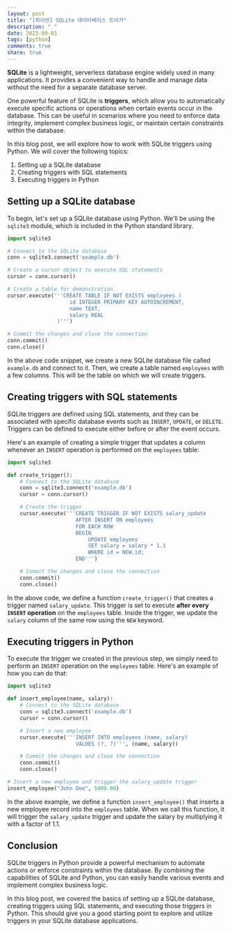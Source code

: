 ```yaml
---
layout: post
title: "[파이썬] SQLite 데이터베이스 트리거"
description: " "
date: 2023-09-01
tags: [python]
comments: true
share: true
---
```


**SQLite** is a lightweight, serverless database engine widely used in many applications. It provides a convenient way to handle and manage data without the need for a separate database server.

One powerful feature of SQLite is **triggers**, which allow you to automatically execute specific actions or operations when certain events occur in the database. This can be useful in scenarios where you need to enforce data integrity, implement complex business logic, or maintain certain constraints within the database.

In this blog post, we will explore how to work with SQLite triggers using Python. We will cover the following topics:

1. Setting up a SQLite database
2. Creating triggers with SQL statements
3. Executing triggers in Python

## Setting up a SQLite database

To begin, let's set up a SQLite database using Python. We'll be using the `sqlite3` module, which is included in the Python standard library.

```python
import sqlite3

# Connect to the SQLite database
conn = sqlite3.connect('example.db')

# Create a cursor object to execute SQL statements
cursor = conn.cursor()

# Create a table for demonstration
cursor.execute('''CREATE TABLE IF NOT EXISTS employees (
                    id INTEGER PRIMARY KEY AUTOINCREMENT,
                    name TEXT,
                    salary REAL
                )''')

# Commit the changes and close the connection
conn.commit()
conn.close()
```

In the above code snippet, we create a new SQLite database file called `example.db` and connect to it. Then, we create a table named `employees` with a few columns. This will be the table on which we will create triggers.

## Creating triggers with SQL statements

SQLite triggers are defined using SQL statements, and they can be associated with specific database events such as `INSERT`, `UPDATE`, or `DELETE`. Triggers can be defined to execute either before or after the event occurs.

Here's an example of creating a simple trigger that updates a column whenever an `INSERT` operation is performed on the `employees` table:

```python
import sqlite3

def create_trigger():
    # Connect to the SQLite database
    conn = sqlite3.connect('example.db')
    cursor = conn.cursor()

    # Create the trigger
    cursor.execute('''CREATE TRIGGER IF NOT EXISTS salary_update
                      AFTER INSERT ON employees
                      FOR EACH ROW
                      BEGIN
                          UPDATE employees
                          SET salary = salary * 1.1
                          WHERE id = NEW.id;
                      END''')

    # Commit the changes and close the connection
    conn.commit()
    conn.close()
```

In the above code, we define a function `create_trigger()` that creates a trigger named `salary_update`. This trigger is set to execute **after every `INSERT` operation** on the `employees` table. Inside the trigger, we update the `salary` column of the same row using the `NEW` keyword.

## Executing triggers in Python

To execute the trigger we created in the previous step, we simply need to perform an `INSERT` operation on the `employees` table. Here's an example of how you can do that:

```python
import sqlite3

def insert_employee(name, salary):
    # Connect to the SQLite database
    conn = sqlite3.connect('example.db')
    cursor = conn.cursor()

    # Insert a new employee
    cursor.execute('''INSERT INTO employees (name, salary)
                      VALUES (?, ?)''', (name, salary))

    # Commit the changes and close the connection
    conn.commit()
    conn.close()

# Insert a new employee and trigger the salary_update trigger
insert_employee("John Doe", 5000.00)
```

In the above example, we define a function `insert_employee()` that inserts a new employee record into the `employees` table. When we call this function, it will trigger the `salary_update` trigger and update the salary by multiplying it with a factor of 1.1.

## Conclusion

SQLite triggers in Python provide a powerful mechanism to automate actions or enforce constraints within the database. By combining the capabilities of SQLite and Python, you can easily handle various events and implement complex business logic.

In this blog post, we covered the basics of setting up a SQLite database, creating triggers using SQL statements, and executing those triggers in Python. This should give you a good starting point to explore and utilize triggers in your SQLite database applications.